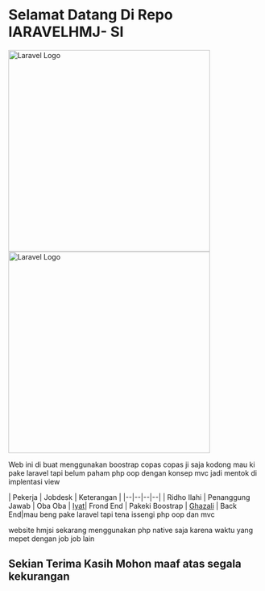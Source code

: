# Selamat Datang Di Repo  lARAVELHMJ- SI 

<p ><a  href="sisfouinam"  target="_blank"><img  src="https://cdn.discordapp.com/attachments/873016107391402044/1118054320089342012/2343.png"  width="400"  alt="Laravel Logo"></a><a  href="https://laravel.com"  target="_blank"><img  src="https://raw.githubusercontent.com/laravel/art/master/logo-lockup/5%20SVG/2%20CMYK/1%20Full%20Color/laravel-logolockup-cmyk-red.svg"  width="400"  alt="Laravel Logo"></a></p>


Web ini di buat menggunakan boostrap copas copas ji saja kodong mau ki pake laravel tapi belum paham php oop dengan konsep mvc jadi mentok di implentasi view

			   
| Pekerja  | Jobdesk  | Keterangan  |
|--|--|--|--|
| Ridho Ilahi | Penanggung Jawab  | Oba Oba
| [Iyat](github.com/rynhdyt19)| Frond End | Pakeki Boostrap
 | [Ghazali](github.com/cipaxdragon)  | Back End|mau beng pake laravel tapi tena issengi php oop dan mvc 


website hmjsi sekarang menggunakan php native saja karena waktu yang mepet dengan job job lain


## Sekian Terima Kasih Mohon maaf atas segala kekurangan
